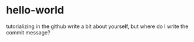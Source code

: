 # hello-world
tutorializing in the github
write a bit about yourself, but where do I write the commit message?
